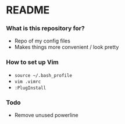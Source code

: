 # README #

### What is this repository for? ###

* Repo of my config files
* Makes things more convenient / look pretty

### How to set up Vim ###
* `source ~/.bash_profile`
* `vim .vimrc`
* `:PlugInstall`

### Todo ###

* Remove unused powerline

